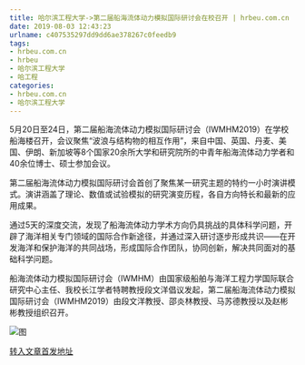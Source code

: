 ```yaml
---
title: 哈尔滨工程大学->第二届船海流体动力模拟国际研讨会在校召开 | hrbeu.com.cn
date: 2019-08-03 12:43:23
urlname: c407535297dd9dd6ae378267c0feedb9
tags: 
- hrbeu.com.cn
- hrbeu
- 哈尔滨工程大学
- 哈工程
categories:
- hrbeu.com.cn
- 哈尔滨工程大学
---
```



5月20日至24日，第二届船海流体动力模拟国际研讨会（IWMHM2019）在学校船海楼召开，会议聚焦“波浪与结构物的相互作用”，来自中国、英国、丹麦、美国、伊朗、新加坡等8个国家20余所大学和研究院所的中青年船海流体动力学者和40余位博士、硕士参加会议。

第二届船海流体动力模拟国际研讨会首创了聚焦某一研究主题的特约一小时演讲模式。演讲涵盖了理论、数值或试验模拟的研究演变历程，各自方向特长和最新的应用成果。

通过5天的深度交流，发现了船海流体动力学术方向仍具挑战的具体科学问题，开辟了海洋相关专门领域的国际合作新途径，并通过深入研讨逐步形成共识——在开发海洋和保护海洋的共同战场，形成国际合作团队，协同创新，解决共同面对的基础科学问题。

船海流体动力模拟国际研讨会（IWMHM）由国家级船舶与海洋工程力学国际联合研究中心主任、我校长江学者特聘教授段文洋倡议发起，第二届船海流体动力模拟国际研讨会（IWMHM2019）由段文洋教授、邵炎林教授、马苏德教授以及赵彬彬教授组织召开。



![图](http://gongxue.cn/news/UploadFiles_4906/201908/2019080311253317.jpg)

[转入文章首发地址](http://gongxue.cn/news/2019/201908/news_196048.html)